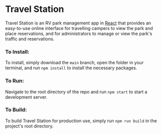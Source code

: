 # Travel Station

Travel Station is an RV park management app in [React](https://reactjs.org/) that provides an easy-to-use online interface for travelling campers to view the park and place reservations, and for administrators to manage or view the park's traffic and reservations. 

### To Install:

To install, simply download the `main` branch, open the folder in your terminal, and run `npm install` to install the necessary packages.

### To Run:

Navigate to the root directory of the repo and run `npm start` to start a development server.

### To Build:

To build Travel Station for production use, simply run `npm run build` in the project's root directory.